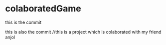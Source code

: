 # colaboratedGame 

this is the commit


this is also the commit
//this is a project which is colaborated with my friend anjol
